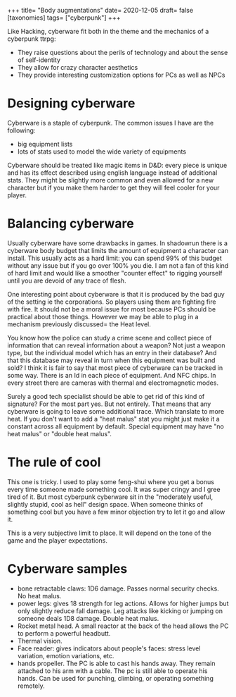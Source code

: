 +++
title= "Body augmentations"
date= 2020-12-05
draft= false
[taxonomies]
tags= ["cyberpunk"]
+++

Like Hacking, cyberware fit both in the theme and the mechanics of a cyberpunk ttrpg:

- They raise questions about the perils of technology and about the sense of
  self-identity
- They allow for crazy character aesthetics
- They provide interesting customization options for PCs as well as NPCs

<!-- more -->

# Designing cyberware

Cyberware is a staple of cyberpunk. The common issues I have are the following:
- big equipment lists
- lots of stats used to model the wide variety of equipments

Cyberware should be treated like magic items in D&D: every piece is unique and
has its effect described using english language instead of additional stats.
They might be slightly more common and even allowed for a new character but if
you make them harder to get they will feel cooler for your player.

# Balancing cyberware

Usually cyberware have some drawbacks in games. In shadowrun there is a
cyberware body budget that limits the amount of equipment a character can
install. This usually acts as a hard limit: you can spend 99% of this budget
without any issue but if you go over 100% you die. I am not a fan of this kind
of hard limit and would like a smoother "counter effect" to rigging yourself
until you are devoid of any trace of flesh.

One interesting point about cyberware is that it is produced by the bad guy of
the setting ie the corporations. So players using them are fighting fire with
fire. It should not be a moral issue for most because PCs should be practical
about those things. However we may be able to plug in a mechanism previously
discussed= the Heat level.

You know how the police can study a crime scene and collect piece of information
that can reveal information about a weapon? Not just a weapon type, but the
individual model which has an entry in their database? And that this database
may reveal in turn when this equipment was built and sold? I think it is fair to
say that most piece of cyberware can be tracked in some way. There is an Id in
each piece of equipment. And NFC chips. In every street there are cameras with
thermal and electromagnetic modes.

Surely a good tech specialist should be able to get rid of this kind of
signature? For the most part yes. But not entirely. That means that any
cyberware is going to leave some additional trace. Which translate to more heat.
If you don't want to add a "heat malus" stat you might just make it a constant
across all equipment by default. Special equipment may have "no heat malus" or
"double heat malus".

# The rule of cool

This one is tricky. I used to play some feng-shui where you get a bonus every
time someone made something cool. It was super cringy and I gree tired of it.
But most cyberpunk cyberware sit in the "moderately useful, slightly stupid,
cool as hell" design space. When someone thinks of something cool but you have a
few minor objection try to let it go and allow it.

This is a very subjective limit to place. It will depend on the tone of the game
and the player expectations.

# Cyberware samples

- bone retractable claws: 1D6 damage. Passes normal security checks. No heat
  malus.
- power legs: gives 18 strength for leg actions. Allows for higher jumps but
  only slightly reduce fall damage. Leg attacks like kicking or jumping on
  someone deals 1D8 damage. Double heat malus.
- Rocket metal head. A small reactor at the back of the head allows the PC to
  perform a powerful headbutt.
- Thermal vision.
- Face reader: gives indicators about people's faces: stress level variation,
  emotion variations, etc.
- hands propeller. The PC is able to cast his hands away. They remain attached
  to his arm with a cable. The pc is still able to operate his hands. Can be
  used for punching, climbing, or operating something remotely.


